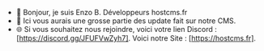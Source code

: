 - 👋 Bonjour, je suis Enzo B. Développeurs hostcms.fr
- 👀 Ici vous aurais une grosse partie des update
fait sur notre CMS. 
- 🌐 Si vous souhaitez nous rejoindre, voici votre lien 
Discord : [https://discord.gg/JFUFVwZyh7]. Voici notre 
Site : [https://hostcms.fr]. 

<!---
hostcms01/hostcms01 is a ✨ special ✨ repository because its `README.md` (this file) appears on your GitHub profile.
You can click the Preview link to take a look at your changes.
--->
